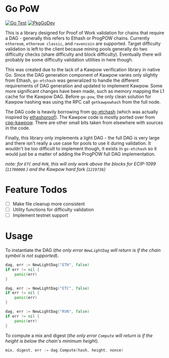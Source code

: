 # Go PoW

[![Go Test](https://github.com/sencha-dev/go-pow/actions/workflows/go.yml/badge.svg)](https://github.com/sencha-dev/go-pow/actions/workflows/go.yml)
[![PkgGoDev](https://pkg.go.dev/badge/github.com/sencha-dev/go-pow)](https://pkg.go.dev/github.com/sencha-dev/go-pow?tab=doc)

This is a library designed for Proof of Work validation for chains that require a DAG - generally 
this refers to Ethash or ProgPOW chains. Currently `ethereum`, `ethereum classic`, 
and `ravencoin` are supported. Target difficulty validation is left to the client because mining
pools generally do two difficulty checks (share difficulty and block difficulty). Eventually
there will probably be some difficulty validation utilities in here though.

This was created due to the lack of a Kawpow verification library
in native Go. Since the DAG generation component of Kawpow varies only 
slightly from Ethash, `go-etchash` was generalized to handle the different
requirements of DAG generation and updated to implement Kawpow. Some more significant
changes have been made, such as memory mapping the L1 cache for the Kawpow DAG.
Before `go-pow`, the only clean solution for Kawpow hashing was using the RPC
call `getkawpowhash` from the full node.

The DAG code is heavily borrowing from [go-etchash](https://github.com/etclabscore/go-etchash)
(which was actually inspired by [ethashproof](https://github.com/tranvictor/ethashproof)).
The Kawpow code is mostly ported over from [cpp-kawpow](https://github.com/RavenCommunity/cpp-kawpow/).
There are other small bits taken from elsewhere with sources in the code.

Finally, this library only implements a light DAG - the full DAG is very large and there
isn't really a use case for pools to use it during validation. It wouldn't be too difficult to 
implement though, it exists in `go-etchash` so it would just be a matter of adding
the ProgPOW full DAG implementation.

*note: for `ETC` and `RVN`, this will only work above the blocks for ECIP-1099 (`11700000` ) and the 
Kawpow hard fork (`1219736`)*

# Feature Todos

- [ ] Make file cleanup more consistent
- [ ] Utility functions for difficulty validation
- [ ] Implement testnet support

# Usage

To instantiate the DAG (*the only error `NewLightDag` 
will return is if the chain symbol is not supported*).

```go
dag, err := NewLightDag("ETH", false)
if err != nil {
	panic(err)
}

dag, err := NewLightDag("ETC", false)
if err != nil {
	panic(err)
}

dag, err := NewLightDag("RVN", false)
if err != nil {
	panic(err)
}
```

To compute a mix and digest (*the only error `Compute`
will return is if the height is below the chain's 
minimum height*).

```go
mix, digest, err := dag.Compute(hash, height, nonce)
```
